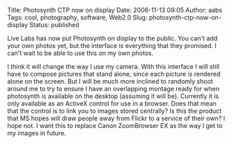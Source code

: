 Title: Photosynth CTP now on display
Date: 2006-11-13 09:05
Author: aabs
Tags: cool, photography, software, Web2.0
Slug: photosynth-ctp-now-on-display
Status: published

Live Labs has now put Photosynth on display to the public. You can't add your own photos yet, but the interface is everything that they promised. I can't wait to be able to use this on my own photos.

I think it will change the way I use my camera. With this interface I will still have to compose pictures that stand alone, since each picture is rendered alone on the screen. But I will be much more inclined to randomly shoot around me to try to ensure I have an overlapping montage ready for when photosynth is available on the desktop (assuming it will be). Currently it is only available as an ActiveX control for use in a browser. Does that mean that the control is to link you to images stored centrally? Is this the product that MS hopes will draw people away from Flickr to a service of their own? I hope not. I want this to replace Canon ZoomBrowser EX as the way I get to my images in future.
